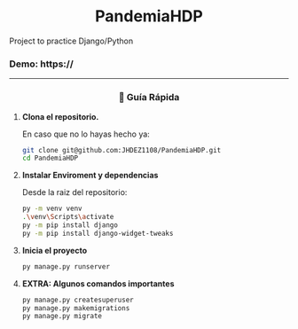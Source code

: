 <h1 align="center">
PandemiaHDP
</h1>
Project to practice Django/Python

### Demo: https://
--------
<h3 align="center">
🤖 Guía Rápida
</h3>

1.  **Clona el repositorio.**

    En caso que no lo hayas hecho ya: 

    ```sh
    git clone git@github.com:JHDEZ1108/PandemiaHDP.git
    cd PandemiaHDP
    ```
    
2.  **Instalar Enviroment y dependencias**

    Desde la raiz del repositorio:

    ```sh
    py -m venv venv
    .\venv\Scripts\activate
    py -m pip install django
    py -m pip install django-widget-tweaks
    ```

3.  **Inicia el proyecto**

    ```sh
    py manage.py runserver
    ```
    
4.  **EXTRA: Algunos comandos importantes**
    ```sh
    py manage.py createsuperuser
    py manage.py makemigrations 
    py manage.py migrate 
    ```